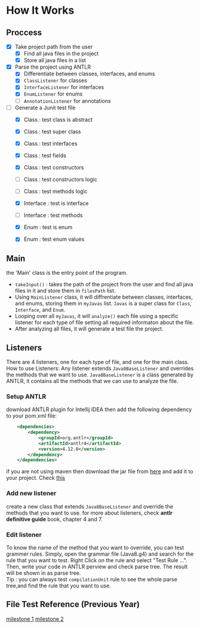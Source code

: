 # How It Works


## Proccess
 - [x] Take project path from the user
    - [x] Find all java files in the project
    - [x] Store all java files in a list
 - [x] Parse the project using ANTLR 
    - [x] Differentiate between classes, interfaces, and enums
    - [x] `ClassListener` for classes
    - [x] `InterfaceListener` for interfaces
    - [x] `EnumListener` for enums
    - [ ] `AnnotationListener` for annotations
 - [ ] Generate a Junit test file
    - [x] Class : test class is abstract
    - [x] Class : test super class
    - [x] Class : test interfaces
    - [x] Class : test fields
    - [x] Class : test constructors
    - [ ] Class : test constructors logic
    - [ ] Class : test methods logic
    - [x] Interface : test is interface
    - [ ] Interface : test methods
    - [x] Enum : test is enum
    - [x] Enum : test enum values


## Main
the 'Main' class is the entry point of the program.
- `takeInput()` : takes the path of the project from the user and find all java files in it and store them in `filesPath` list.
- Using `MainListener` class, it will diffrentiate between classes, interfaces, and enums, storing them in `myJavas` list. `Javas` is a super class for `Class`, `Interface`, and `Enum`.
- Looping over all `myJavas`, it will `analyze()` each file using a specific listener for each type of file setting all required informaton about the file. 
- After analyzing all files, it will generate a test file the project.


## Listeners
There are 4 listeners, one for each type of file, and one for the main class.
How to use Listeners:
Any listener extends `Java8BaseListener` and overrides the methods that we want to use. `Java8BaseListener` is a class generated by ANTLR, it contains all the methods that we can use to analyze the file.

### Setup ANTLR
download ANTLR plugin for Intellij IDEA 
then add the following dependency to your pom.xml file:
```xml 
    <dependencies>
        <dependency>
            <groupId>org.antlr</groupId>
            <artifactId>antlr4</artifactId>
            <version>4.12.0</version>
        </dependency>
    </dependencies>
```
if you are not using maven then download the jar file from [here](https://mvnrepository.com/artifact/org.antlr/antlr4/4.7.1) and add it to your project. Check [this](https://docs.google.com/document/d/1TguDABH7s_e0PWiKkjPXAey0EEdhxFwgj6Tcz4mYgHQ/edit?usp=sharing)


### Add new listener
create a new class that extends `Java8BaseListener` and override the methods that you want to use.
for more about listeners, check __antlr definitive guide__ book, chapter 4 and 7.

### Edit listener
To know the name of the method that you want to override, you can test grammer rules. Simply, open the grammar file (Java8.g4) and search for the rule that you want to test. Right Click on the rule and select "Test Rule ...". Then, write your code in ANTLR perview and check parse tree. The result will be shown in as parse tree. <br>Tip : you can always test `compilationUnit` rule to see the whole parse tree,and find the rule that you want to use.



## File Test Reference (Previous Year)
[milestone 1](https://drive.google.com/file/d/1GQx6r32Z88JlUsCit-frE4Dza8sNVS0t/view?usp=sharing)
[milestone 2](https://drive.google.com/file/d/18WUtNCmEkhRx5fgLd-HMZ47z9gntwdGf/view?usp=sharing)
